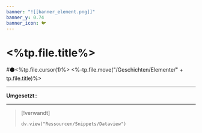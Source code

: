 ```yaml
---
banner: "![[banner_element.png]]"
banner_y: 0.74
banner_icon: 🐦
---
```


# <%tp.file.title%>

#⚫<%tp.file.cursor(1)%>
<%-tp.file.move("/Geschichten/Elemente/" + tp.file.title)%>

---

**Umgesetzt**::

---

> [!verwandt]
> ```dataviewjs
> dv.view("Ressourcen/Snippets/Dataview")
> ```